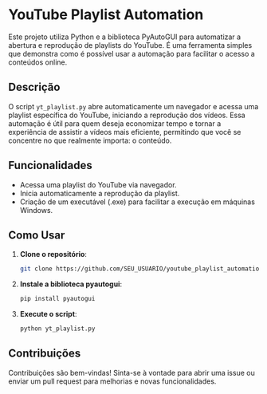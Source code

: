 # YouTube Playlist Automation

Este projeto utiliza Python e a biblioteca PyAutoGUI para automatizar a abertura e reprodução de playlists do YouTube. É uma ferramenta simples que demonstra como é possível usar a automação para facilitar o acesso a conteúdos online.

## Descrição

O script `yt_playlist.py` abre automaticamente um navegador e acessa uma playlist específica do YouTube, iniciando a reprodução dos vídeos. Essa automação é útil para quem deseja economizar tempo e tornar a experiência de assistir a vídeos mais eficiente, permitindo que você se concentre no que realmente importa: o conteúdo.

## Funcionalidades

- Acessa uma playlist do YouTube via navegador.
- Inicia automaticamente a reprodução da playlist.
- Criação de um executável (.exe) para facilitar a execução em máquinas Windows.

## Como Usar

1. **Clone o repositório**:
   ```bash
   git clone https://github.com/SEU_USUARIO/youtube_playlist_automation.git

2. **Instale a biblioteca pyautogui**:
   ```bash
   pip install pyautogui

3. **Execute o script**: 
   ```bash
   python yt_playlist.py

## Contribuições

Contribuições são bem-vindas! Sinta-se à vontade para abrir uma issue ou enviar um pull request para melhorias e novas funcionalidades.


